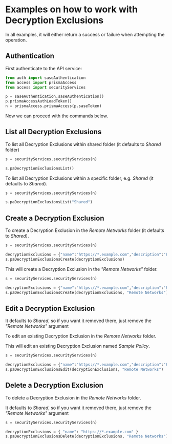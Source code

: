 # Examples on how to work with Decryption Exclusions
In all examples, it will either return a success or failure when attempting the operation.

## Authentication
First authenticate to the API service:
```python
from auth import saseAuthentication
from access import prismaAccess
from access import securityServices

p = saseAuthentication.saseAuthentication()
p.prismaAccessAuthLoadToken()
n = prismaAccess.prismaAccess(p.saseToken)
```

Now we can proceed with the commands below.

## List all Decryption Exclusions
To list all Decryption Exclusions within shared folder (it defaults to _Shared_ folder)
```python
s = securityServices.securityServices(n)

s.paDecryptionExclusionsList()
```


To list all Decryption Exclusions within a specific folder, e.g. _Shared_ (it defaults to _Shared_).
```python
s = securityServices.securityServices(n)

s.paDecryptionExclusionsList("Shared")
```


## Create a Decryption Exclusion
To create a Decryption Exclusion in the _Remote Networks_ folder (it defaults to _Shared_).

```python
s = securityServices.securityServices(n)

decryptionExclusions = {"name":"https://*.example.com","description":"Example exclusion"}
s.paDecryptionExclusionsCreate(decryptionExclusions)
```

This will create a Decryption Exclusion in the _"Remote Networks"_ folder.

```python
s = securityServices.securityServices(n)

decryptionExclusions = {"name":"https://*.example.com","description":"Example exclusion"}
s.paDecryptionExclusionsCreate(decryptionExclusions, "Remote Networks")
```

## Edit a Decryption Exclusion
It defaults to _Shared_, so if you want it removed there, just remove the _"Remote Networks"_ argument

To edit an existing Decryption Exclusion in the _Remote Networks_ folder. 

This will edit an existing Decryption Exclusion named _Sample Policy_.

```python
s = securityServices.securityServices(n)

decryptionExclusions = {"name":"https://*.example.com","description":"Example exclusion"}
s.paDecryptionExclusionsEdit(decryptionExclusions, "Remote Networks")
```

## Delete a Decryption Exclusion
To delete a Decryption Exclusion in the _Remote Networks_ folder. 

It defaults to _Shared_, so if you want it removed there, just remove the _"Remote Networks"_ argument

```python
s = securityServices.securityServices(n)

decryptionExclusions = { "name": "https://*.example.com" }
s.paDecryptionExclusionsDelete(decryptionExclusions, "Remote Networks")
```